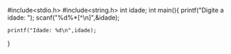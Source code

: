 #include<stdio.h>
#include<string.h>
int idade;
int main(){
	printf("Digite a idade: ");
	scanf("%d%*[^\n]",&idade);
	
	printf("Idade: %d\n",idade);
}
